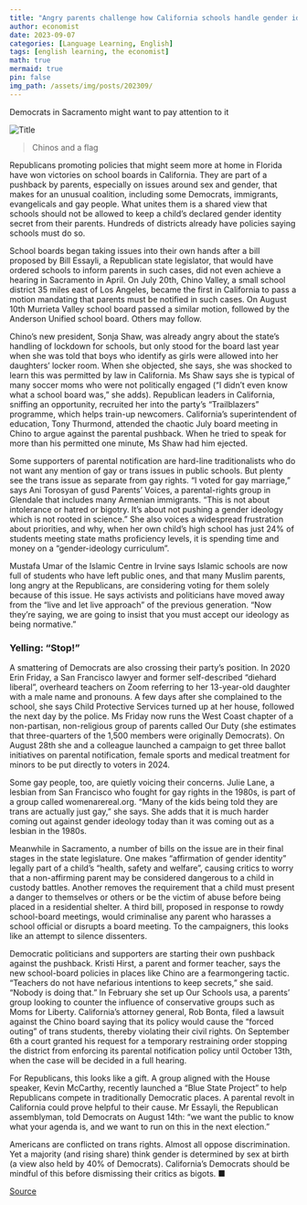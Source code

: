 ```yaml
---
title: "Angry parents challenge how California schools handle gender identity"
author: economist
date: 2023-09-07
categories: [Language Learning, English]
tags: [english learning, the economist]
math: true
mermaid: true
pin: false
img_path: /assets/img/posts/202309/
---
```


Democrats in Sacramento might want to pay attention to it

![Title](20230909_USP004.webp)

> Chinos and a flag

Republicans promoting policies that might seem more at home in Florida have won victories on school boards in California. They are part of a pushback by parents, especially on issues around sex and gender, that makes for an unusual coalition, including some Democrats, immigrants, evangelicals and gay people. What unites them is a shared view that schools should not be allowed to keep a child’s declared gender identity secret from their parents. Hundreds of districts already have policies saying schools must do so.

School boards began taking issues into their own hands after a bill proposed by Bill Essayli, a Republican state legislator, that would have ordered schools to inform parents in such cases, did not even achieve a hearing in Sacramento in April. On July 20th, Chino Valley, a small school district 35 miles east of Los Angeles, became the first in California to pass a motion mandating that parents must be notified in such cases. On August 10th Murrieta Valley school board passed a similar motion, followed by the Anderson Unified school board. Others may follow.

Chino’s new president, Sonja Shaw, was already angry about the state’s handling of lockdown for schools, but only stood for the board last year when she was told that boys who identify as girls were allowed into her daughters’ locker room. When she objected, she says, she was shocked to learn this was permitted by law in California.  Ms Shaw says she is typical of many soccer moms who were not politically engaged (“I didn’t even know what a school board was,” she adds). Republican leaders in California, sniffing an opportunity, recruited her into the party’s “Trailblazers” programme, which helps train-up newcomers. California’s superintendent of education, Tony Thurmond, attended the chaotic July board meeting in Chino to argue against the parental pushback. When he tried to speak for more than his permitted one minute, Ms Shaw had him ejected.

Some supporters of parental notification are hard-line traditionalists who do not want any mention of gay or trans issues in public schools. But plenty see the trans issue as separate from gay rights. “I voted for gay marriage,” says Ani Torosyan of gusd Parents’ Voices, a parental-rights group in Glendale that includes many Armenian immigrants. “This is not about intolerance or hatred or bigotry. It’s about not pushing a gender ideology which is not rooted in science.” She also voices a widespread frustration about priorities, and why, when her own child’s high school has just 24% of students meeting state maths proficiency levels, it is spending time and money on a “gender-ideology curriculum”.

Mustafa Umar of the Islamic Centre in Irvine says Islamic schools are now full of students who have left public ones, and that many Muslim parents, long angry at the Republicans, are considering voting for them solely because of this issue. He says activists and politicians have moved away from the “live and let live approach” of the previous generation. “Now they’re saying, we are going to insist that you must accept our ideology as being normative.”

### Yelling: “Stop!”

A smattering of Democrats are also crossing their party’s position. In 2020 Erin Friday, a San Francisco lawyer and former self-described “diehard liberal”, overheard teachers on Zoom referring to her 13-year-old daughter with a male name and pronouns. A few days after she complained to the school, she says Child Protective Services turned up at her house, followed the next day by the police. Ms Friday now runs the West Coast chapter of a non-partisan, non-religious group of parents called Our Duty (she estimates that three-quarters of the 1,500 members were originally Democrats). On August 28th she and a colleague launched a campaign to get three ballot initiatives on parental notification, female sports and medical treatment for minors to be put directly to voters in 2024.

Some gay people, too, are quietly voicing their concerns. Julie Lane, a lesbian from San Francisco who fought for gay rights in the 1980s, is part of a group called womenarereal.org. “Many of the kids being told they are trans are actually just gay,” she says. She adds that it is much harder coming out against gender ideology today than it was coming out as a lesbian in the 1980s.

Meanwhile in Sacramento, a number of bills on the issue are in their final stages in the state legislature. One makes “affirmation of gender identity” legally part of a child’s “health, safety and welfare”, causing critics to worry that a non-affirming parent may be considered dangerous to a child in custody battles. Another removes the requirement that a child must present a danger to themselves or others or be the victim of abuse before being placed in a residential shelter. A third bill, proposed in response to rowdy school-board meetings, would criminalise any parent who harasses a school official or disrupts a board meeting. To the campaigners, this looks like an attempt to silence dissenters.

Democratic politicians and supporters are starting their own pushback against the pushback. Kristi Hirst, a parent and former teacher, says the new school-board policies in places like Chino are a fearmongering tactic. “Teachers do not have nefarious intentions to keep secrets,” she said. “Nobody is doing that.” In February she set up Our Schools usa, a parents’ group looking to counter the influence of conservative groups such as Moms for Liberty. California’s attorney general, Rob Bonta, filed a lawsuit against the Chino board saying that its policy would cause the “forced outing” of trans students, thereby violating their civil rights. On September 6th a court granted his request for a temporary restraining order stopping the district from enforcing its parental notification policy until October 13th, when the case will be decided in a full hearing.

For Republicans, this looks like a gift. A group aligned with the House speaker, Kevin McCarthy, recently launched a “Blue State Project” to help Republicans compete in traditionally Democratic places. A parental revolt in California could prove helpful to their cause. Mr Essayli, the Republican assemblyman, told Democrats on August 14th: “we want the public to know what your agenda is, and we want to run on this in the next election.”

Americans are conflicted on trans rights. Almost all oppose discrimination. Yet a majority (and rising share) think gender is determined by sex at birth (a view also held by 40% of Democrats). California’s Democrats should be mindful of this before dismissing their critics as bigots. ■

[Source](https://www.economist.com/united-states/2023/09/07/angry-parents-challenge-how-california-schools-handle-gender-identity)